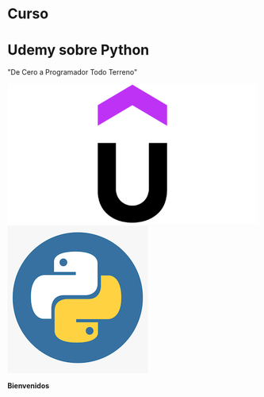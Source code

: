 # Curso
# Udemy sobre Python
"De Cero a Programador Todo Terreno"

![udemy](https://github.com/MikeeMP25/Curso_UdemyPython/blob/main/Imagenes/Udemy.png)![python](https://github.com/MikeeMP25/Curso_UdemyPython/blob/main/Imagenes/python_logo.png)

**Bienvenidos**
